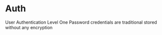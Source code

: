 # Auth
User Authentication Level One
Password credentials are traditional stored without any encryption
